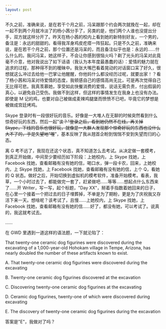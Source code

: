 ```yaml
---
layout: post
---
```


不久之前，准确来说，是在若干个月之前，冯呆跟那个约会两次就挽在一起，却在一起不到两个月就冷淡了的杨小茜分手了，另类的是，他们两个人谁也没提出分手，双方就这样分开了。昨天在杨小茜的校内上看到她的新特别好友，一个男的，备注是：永远的甜甜的。看得我浑身鸡皮疙瘩一阵狂起。只是不久之前，准确来说，是在若干个月之前，那个位置还是冯呆的，而且备注似乎也是：永远的……什么什么的。我问冯呆，她这样子，不会让你感到很恼火吗？剃了光头的冯呆对此竟毫不介意，他对我说出了如下话语（我认为本年度最愚蠢的话）：爱情的魅力就在追求的过程，那种得不到的暧昧中。我张大嘴巴看着晃动的对话窗口呆了好久，很想就这么冲过去给他一巴掌让他醒醒，你他妈什么都没经历过呢，就要出家！？看了杨小茜和冯呆对待爱情的态度，我顿感自己的感情高尚无比，可是再次觉得自己无比得可悲。我真羡慕她，享受如此快餐消费的爱情，说话无需负责，付出假装的真心，以避免自己受伤。我做不到这样，但这样的事情发生在我身上也没有办法。即使是 M 记的鸡，也要对自己被做成麦辣鸡腿堡而愤愤不已吧，毕竟它的梦想是被做成宫廷烤鸡。



Skype 登录时有一段很好玩的音乐。好像是一大堆人在无聊的时候突然看到什么惊奇好玩的东西，然后一起"诶<del>？"登录之后，看到她仍然不在线，再关掉 Skype，下线的音乐也很好玩，就像是一大群人发现那个惊奇好玩的东西也没什么大不了的，于是失望地"喔</del>"，基本反映了我从翘首企盼到惴惴不安到失望而归的心态。



离 G 考不远了，我现在还这个状态，真不知道怎么去考试。从决定做一套模考，到真正开始做，中间至少要经历如下阶段：上她校内，上 Skype 找她，上 Facebook 找她，查看邮箱有没有她的信，喝口水，弹一段卡农，回来，上她校内，上 Skype 找她，上 Facebook 找她，查看邮箱有没有她的信，上个 Q，看她的 Q 状态。做好之后，开始切换到虚拟机的模考软件，准备开始模考。看表，我草，一个小时过去了，都能做完一套了，赶紧做吧……等等……想起点什么东西来了……开 Writer，写一写，起个标题，"Day XX"，掰着手指数着她回来的日子，在心里一个接着一个把过去的日子埋葬掉，不单是为了期盼，更是为了庆祝我又存活下来一天。想啥呢？该考试了，且慢……上她校内，上 Skype 找她，上 Facebook 找她，查看邮箱有没有她的信……好了，都没有她，可以考试了。说真的，我这就考试去。



……



在 GWD 里遇到一道这样的语法题，一下就沦陷了：

That twenty-one ceramic dog figurines were discovered during the excavating of a 1,000-year-old Hohokam village in Tempe, Arizona, has nearly doubled the number of these artifacts known to exist.

A. That twenty-one ceramic dog figurines were discovered during the excavating

B. Twenty-one ceramic dog figurines discovered at the excavation

C. Discovering twenty-one ceramic dog figurines at the excavating

D. Ceramic dog figurines, twenty-one of which were discovered during excavating

E. The discovery of twenty-one ceramic dog figurines during the excavation



答案是"E"，我做对了吗？
